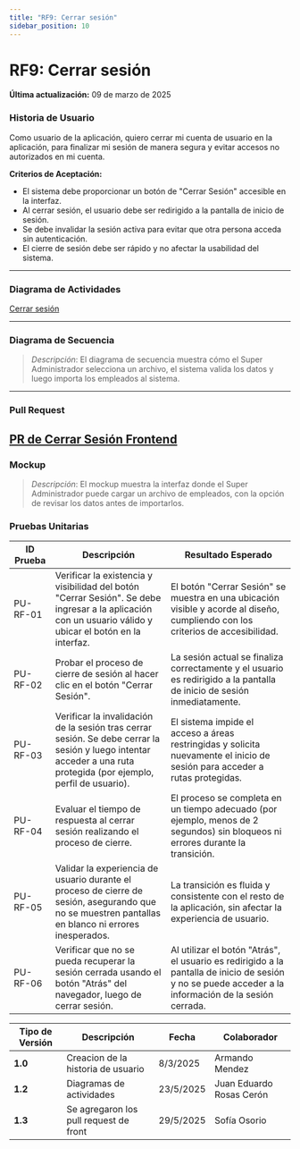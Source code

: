 ```yaml
---
title: "RF9: Cerrar sesión"  
sidebar_position: 10
---
```


# RF9: Cerrar sesión

**Última actualización:** 09 de marzo de 2025

### Historia de Usuario
Como usuario de la aplicación, quiero cerrar mi cuenta de usuario en la aplicación, para finalizar mi sesión de manera segura y evitar accesos no autorizados en mi cuenta.

  **Criterios de Aceptación:**
  - El sistema debe proporcionar un botón de "Cerrar Sesión" accesible en la interfaz.
  - Al cerrar sesión, el usuario debe ser redirigido a la pantalla de inicio de sesión.
  - Se debe invalidar la sesión activa para evitar que otra persona acceda sin autenticación.
  - El cierre de sesión debe ser rápido y no afectar la usabilidad del sistema.

---

### Diagrama de Actividades

<a href="https://drive.google.com/file/d/12x_zfxa1QmTsGL5XsYHaTIIvdtvq-ioz/view?usp=sharing" target="_blank" rel="noopener noreferrer">Cerrar sesión</a>

---

### Diagrama de Secuencia

> *Descripción*: El diagrama de secuencia muestra cómo el Super Administrador selecciona un archivo, el sistema valida los datos y luego importa los empleados al sistema.

---

### Pull Request

<a href="https://github.com/CodeAnd-Co/TECH-NEBRIOS-FLUTTER/pull/20" target="_blank" rel="noopener noreferrer"> PR de Cerrar Sesión Frontend</a>
---

### Mockup

> *Descripción*: El mockup muestra la interfaz donde el Super Administrador puede cargar un archivo de empleados, con la opción de revisar los datos antes de importarlos.

### Pruebas Unitarias 
| ID Prueba  | Descripción | Resultado Esperado |
|------------|-------------|--------------------|
| PU-RF-01  | Verificar la existencia y visibilidad del botón "Cerrar Sesión". Se debe ingresar a la aplicación con un usuario válido y ubicar el botón en la interfaz. | El botón "Cerrar Sesión" se muestra en una ubicación visible y acorde al diseño, cumpliendo con los criterios de accesibilidad. |
| PU-RF-02  | Probar el proceso de cierre de sesión al hacer clic en el botón "Cerrar Sesión". | La sesión actual se finaliza correctamente y el usuario es redirigido a la pantalla de inicio de sesión inmediatamente. |
| PU-RF-03  | Verificar la invalidación de la sesión tras cerrar sesión. Se debe cerrar la sesión y luego intentar acceder a una ruta protegida (por ejemplo, perfil de usuario). | El sistema impide el acceso a áreas restringidas y solicita nuevamente el inicio de sesión para acceder a rutas protegidas. |
| PU-RF-04  | Evaluar el tiempo de respuesta al cerrar sesión realizando el proceso de cierre. | El proceso se completa en un tiempo adecuado (por ejemplo, menos de 2 segundos) sin bloqueos ni errores durante la transición. |
| PU-RF-05  | Validar la experiencia de usuario durante el proceso de cierre de sesión, asegurando que no se muestren pantallas en blanco ni errores inesperados. | La transición es fluida y consistente con el resto de la aplicación, sin afectar la experiencia de usuario. |
| PU-RF-06  | Verificar que no se pueda recuperar la sesión cerrada usando el botón "Atrás" del navegador, luego de cerrar sesión. | Al utilizar el botón "Atrás", el usuario es redirigido a la pantalla de inicio de sesión y no se puede acceder a la información de la sesión cerrada. |


| **Tipo de Versión** | **Descripción**                      | **Fecha** | **Colaborador**   |
| ------------------- | ------------------------------------ | --------- | ----------------- |
| **1.0**             | Creacion de la historia de usuario   | 8/3/2025  | Armando Mendez    |
| **1.2**             | Diagramas de actividades   | 23/5/2025  | Juan Eduardo Rosas Cerón |
| **1.3**             | Se agregaron los pull request de front  | 29/5/2025  | Sofía Osorio |